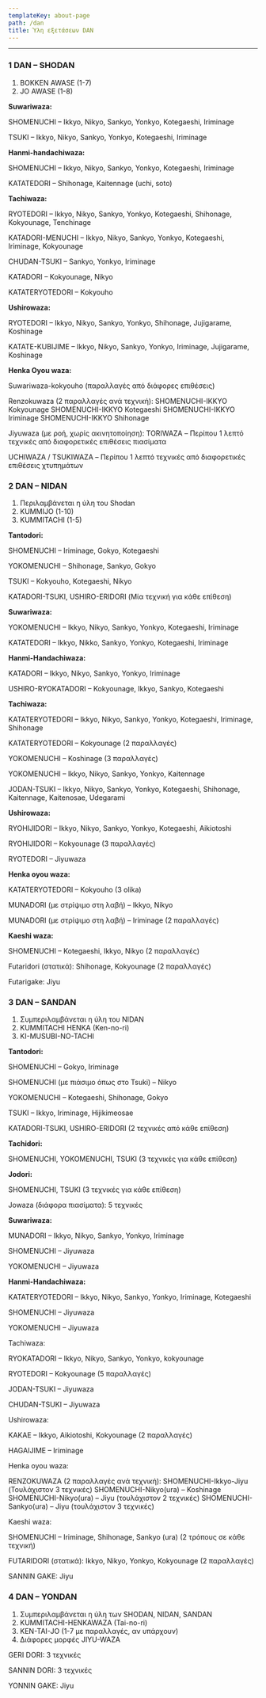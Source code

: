 ```yaml
---
templateKey: about-page
path: /dan
title: Ύλη εξετάσεων DAN
---
```

- - -

### 1 DAN – SHODAN

1. BOKKEN AWASE (1-7)
2. JO AWASE (1-8)

**Suwariwaza:**

SHOMENUCHI – Ikkyo, Nikyo, Sankyo, Yonkyo, Kotegaeshi, Iriminage

TSUKI – Ikkyo, Nikyo, Sankyo, Yonkyo, Kotegaeshi, Iriminage

**Hanmi-handachiwaza:**

SHOMENUCHI – Ikkyo, Nikyo, Sankyo, Yonkyo, Kotegaeshi, Iriminage

KATATEDORI – Shihonage, Kaitennage (uchi, soto)

**Tachiwaza:**

RYOTEDORI – Ikkyo, Nikyo, Sankyo, Yonkyo, Kotegaeshi, Shihonage, Kokyounage, Tenchinage

KATADORI-MENUCHI – Ikkyo, Nikyo, Sankyo, Yonkyo, Kotegaeshi, Iriminage, Kokyounage

CHUDAN-TSUKI – Sankyo, Yonkyo, Iriminage

KATADORI – Kokyounage, Nikyo

KATATERYOTEDORI – Kokyouho

**Ushirowaza:**

RYOTEDORI – Ikkyo, Nikyo, Sankyo, Yonkyo, Shihonage, Jujigarame, Koshinage

KATATE-KUBIJIME – Ikkyo, Nikyo, Sankyo, Yonkyo, Iriminage, Jujigarame, Koshinage

**Henka Oyou waza:**

Suwariwaza-kokyouho (παραλλαγές από διάφορες επιθέσεις)

Renzokuwaza (2 παραλλαγές ανά τεχνική):
SHOMENUCHI-IKKYO Kokyounage
SHOMENUCHI-IKKYO Kotegaeshi
SHOMENUCHI-IKKYO Iriminage
SHOMENUCHI-IKKYO Shihonage

Jiyuwaza (με ροή, χωρίς ακινητοποίηση):
TORIWAZA – Περίπου 1 λεπτό τεχνικές από διαφορετικές επιθέσεις πιασίματα

UCHIWAZA / TSUKIWAZA – Περίπου 1 λεπτό τεχνικές από διαφορετικές επιθέσεις χτυπημάτων

### 2 DAN – NIDAN

1. Περιλαμβάνεται η ύλη του Shodan
2. KUMMIJO (1-10)
3. KUMMITACHI (1-5)

**Tantodori:**

SHOMENUCHI – Iriminage, Gokyo, Kotegaeshi

YOKOMENUCHI – Shihonage, Sankyo, Gokyo

TSUKI – Kokyouho, Kotegaeshi, Nikyo

KATADORI-TSUKI, USHIRO-ERIDORI (Μία τεχνική για κάθε επίθεση)

**Suwariwaza:**

YOKOMENUCHI – Ikkyo, Nikyo, Sankyo, Yonkyo, Kotegaeshi, Iriminage

KATATEDORI – Ikkyo, Nikko, Sankyo, Yonkyo, Kotegaeshi, Iriminage

**Hanmi-Handachiwaza:**

KATADORI – Ikkyo, Nikyo, Sankyo, Yonkyo, Iriminage

USHIRO-RYOKATADORI – Kokyounage, Ikkyo, Sankyo, Kotegaeshi

**Tachiwaza:**

KATATERYOTEDORI – Ikkyo, Nikyo, Sankyo, Yonkyo, Kotegaeshi, Iriminage, Shihonage

KATATERYOTEDORI – Kokyounage (2 παραλλαγές)

YOKOMENUCHI – Koshinage (3 παραλλαγές)

YOKOMENUCHI – Ikkyo, Nikyo, Sankyo, Yonkyo, Kaitennage

JODAN-TSUKI – Ikkyo, Nikyo, Sankyo, Yonkyo, Kotegaeshi, Shihonage, Kaitennage, Kaitenosae, Udegarami

**Ushirowaza:**

RYOHIJIDORI – Ikkyo, Nikyo, Sankyo, Yonkyo, Kotegaeshi, Aikiotoshi

RYOHIJIDORI – Kokyounage (3 παραλλαγές)

RYOTEDORI – Jiyuwaza

**Henka oyou waza:**

KATATERYOTEDORI – Kokyouho (3 olika)

MUNADORI (με στρίψιμο στη λαβή) – Ikkyo, Nikyo

MUNADORI (με στρίψιμο στη λαβή) – Iriminage (2 παραλλαγές)

**Kaeshi waza:**

SHOMENUCHI – Kotegaeshi, Ikkyo, Nikyo (2 παραλλαγές)

Futaridori (στατικά): Shihonage, Kokyounage (2 παραλλαγές)

Futarigake: Jiyu

### 3 DAN – SANDAN

1. Συμπεριλαμβάνεται η ύλη του NIDAN
2. KUMMITACHI HENKA (Ken-no-ri)
3. KI-MUSUBI-NO-TACHI

**Tantodori:**

SHOMENUCHI – Gokyo, Iriminage

SHOMENUCHI (με πιάσιμο όπως στο Tsuki) – Nikyo

YOKOMENUCHI – Kotegaeshi, Shihonage, Gokyo

TSUKI – Ikkyo, Iriminage, Hijikimeosae

KATADORI-TSUKI, USHIRO-ERIDORI (2 τεχνικές από κάθε επίθεση)

**Tachidori:**

SHOMENUCHI, YOKOMENUCHI, TSUKI (3 τεχνικές για κάθε επίθεση)

**Jodori:**

SHOMENUCHI, TSUKI (3 τεχνικές για κάθε επίθεση)

Jowaza (διάφορα πιασίματα): 5 τεχνικές

**Suwariwaza:**

MUNADORI – Ikkyo, Nikyo, Sankyo, Yonkyo, Iriminage

SHOMENUCHI – Jiyuwaza

YOKOMENUCHI – Jiyuwaza

**Hanmi-Handachiwaza:**

KATATERYOTEDORI – Ikkyo, Nikyo, Sankyo, Yonkyo, Iriminage, Kotegaeshi

SHOMENUCHI – Jiyuwaza

YOKOMENUCHI – Jiyuwaza

Tachiwaza:

RYOKATADORI – Ikkyo, Nikyo, Sankyo, Yonkyo, kokyounage

RYOTEDORI – Kokyounage (5 παραλλαγές)

JODAN-TSUKI – Jiyuwaza

CHUDAN-TSUKI – Jiyuwaza

Ushirowaza:

KAKAE – Ikkyo, Aikiotoshi, Kokyounage (2 παραλλαγές)

HAGAIJIME – Iriminage

Henka oyou waza:

RENZOKUWAZA (2 παραλλαγές ανά τεχνική):
SHOMENUCHI-Ikkyo-Jiyu (Τουλάχιστον 3 τεχνικές)
SHOMENUCHI-Nikyo(ura) – Koshinage
SHOMENUCHI-Nikyo(ura) – Jiyu (τουλάχιστον 2 τεχνικές)
SHOMENUCHI-Sankyo(ura) – Jiyu (τουλάχιστον 3 τεχνικές)

Kaeshi waza:

SHOMENUCHI – Iriminage, Shihonage, Sankyo (ura) (2 τρόπους σε κάθε τεχνική)

FUTARIDORI (στατικά): Ikkyo, Nikyo, Yonkyo, Kokyounage (2 παραλλαγές)

SANNIN GAKE: Jiyu

### 4 DAN – YONDAN

1. Συμπεριλαμβάνεται η ύλη των SHODAN, NIDAN, SANDAN
2. KUMMITACHI-HENKAWAZA (Tai-no-ri)
3. KEN-TAI-JO (1-7 με παραλλαγές, αν υπάρχουν)
4. Διάφορες μορφές JIYU-WAZA

GERI DORI: 3 τεχνικές

SANNIN DORI: 3 τεχνικές

YONNIN GAKE: Jiyu